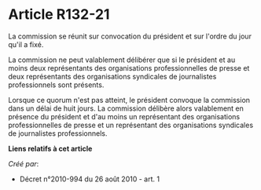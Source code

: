 # Article R132-21

La commission se réunit sur convocation du président et sur l'ordre du jour qu'il a fixé.

La commission ne peut valablement délibérer que si le président et au moins deux représentants des organisations
professionnelles de presse et deux représentants des organisations syndicales de journalistes professionnels sont présents.

Lorsque ce quorum n'est pas atteint, le président convoque la commission dans un délai de huit jours. La commission délibère
alors valablement en présence du président et d'au moins un représentant des organisations professionnelles de presse et un
représentant des organisations syndicales de journalistes professionnels.

**Liens relatifs à cet article**

_Créé par_:

  - Décret n°2010-994 du 26 août 2010 - art. 1
